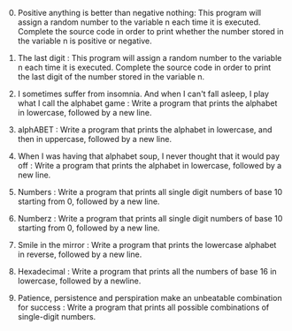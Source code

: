 0. Positive anything is better than negative nothing:
	This program will assign a random number to the variable n each time it is executed.
	Complete the source code in order to print whether the number stored in the variable n is 	   positive or negative.
1. The last digit :
	This program will assign a random number to the variable n each time it is executed. 
	Complete the source code in order to print the last digit of the number stored in 
	the variable n.
2. I sometimes suffer from insomnia. And when I can't fall asleep, I play what I call the alphabet game :
	Write a program that prints the alphabet in lowercase, followed by a new line.
3. alphABET :
	Write a program that prints the alphabet in lowercase, and then in uppercase, followed by a 	   new line.
4. When I was having that alphabet soup, I never thought that it would pay off :
	Write a program that prints the alphabet in lowercase, followed by a new line.
5. Numbers :
	Write a program that prints all single digit numbers of base 10 starting from 0,
	followed by a new line.
6. Numberz :
	Write a program that prints all single digit numbers of base 10 starting from 0, 
	followed by a new line.
7. Smile in the mirror :
	Write a program that prints the lowercase alphabet in reverse, followed by a new line.
8. Hexadecimal :
	Write a program that prints all the numbers of base 16 in lowercase, followed by a newline.

9. Patience, persistence and perspiration make an unbeatable combination for success :
	Write a program that prints all possible combinations of single-digit numbers.
